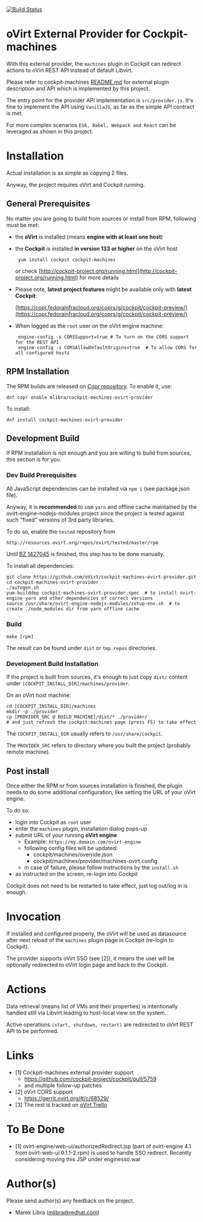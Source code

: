 
[![Build Status](https://travis-ci.org/oVirt/cockpit-machines-ovirt-provider.svg?branch=master)](https://travis-ci.org/oVirt/cockpit-machines-ovirt-provider)

# oVirt External Provider for Cockpit-machines
With this external provider, the `machines` plugin in Cockpit can redirect actions to oVirt REST API instead of default Libvirt.
 
Please refer to cockpit-machines [README.md](https://github.com/cockpit-project/cockpit/blob/master/pkg/machines/README.md) for external plugin description and API which is implemented by this project.

The entry point for the provider API implementation is `src/provider.js`.
It's fine to implement the API using `VanillaJS`, as far as the simple API contract is met.
 
For more complex scenarios `ES6, Babel, Webpack and React` can be leveraged as shown in this project. 

# Installation
Actual installation is as simple as copying 2 files.

Anyway, the project requires oVirt and Cockpit running. 

## General Prerequisites
No matter you are going to build from sources or install from RPM, following must be met:

 - the **oVirt** is installed (means **engine with at least one host**)
 - the **Cockpit** is installed **in version 133 or higher** on the oVirt host

        yum install cockpit cockpit-machines
     
     or check [http://cockpit-project.org/running.html](http://cockpit-project.org/running.html) for more details
     
 - Please note, **latest project features** might be available only with **latest Cockpit**:
 
     [https://copr.fedorainfracloud.org/coprs/g/cockpit/cockpit-preview/](https://copr.fedorainfracloud.org/coprs/g/cockpit/cockpit-preview/) 
 
 - When logged as the `root` user on the oVirt engine machine:

        engine-config -s CORSSupport=true # To turn on the CORS support for the REST API     
        engine-config -s CORSAllowDefaultOrigins=true  # To allow CORS for all configured hosts

## RPM Installation
The RPM builds are released on [Copr repository](https://copr.fedorainfracloud.org/coprs/mlibra/cockpit-machines-ovirt-provider/).
To enable it, use:

    dnf copr enable mlibra/cockpit-machines-ovirt-provider  

To install:

    dnf install cockpit-machines-ovirt-provider

## Development Build
If RPM installation is not enough and you are willing to build from sources, this section is for you.

### Dev Build Prerequisites
All JavaScript dependencies can be installed via `npm i` (see package.json file).
 
Anyway, it is **recommended** to use `yarn` and offline cache maintained by the ovirt-engine-nodejs-modules project since the project is tested against such "fixed" versions of 3rd party libraries.

To do so, enable the `tested` repository from

    http://resources.ovirt.org/repos/ovirt/tested/master/rpm
    
Until [BZ 1427045](https://bugzilla.redhat.com/show_bug.cgi?id=1427045) is finished, this step has to be done manually. 

To install all dependencies:

    git clone https://github.com/oVirt/cockpit-machines-ovirt-provider.git
    cd cockpit-machines-ovirt-provider
    ./autogen.sh
    yum-builddep cockpit-machines-ovirt-provider.spec  # to install ovirt-engine-yarn and other dependencies of correct versions
    source /usr/share/ovirt-engine-nodejs-modules/setup-env.sh  # to create ./node_modules dir from yarn offline cache

### Build

    make [rpm]
 
The result can be found under `dist` or `tmp.repos` directories.
  
### Development Build Installation
If the project is built from sources, it's enough to just copy `dist/` content under `[COCKPIT_INSTALL_DIR]/machines/provider`.

On an oVirt host machine:

    cd [COCKPIT_INSTALL_DIR]/machines
    mkdir -p ./provider
    cp [PROVIDER_SRC @ BUILD_MACHINE]/dist/* ./provider/
    # and just refresh the cockpit:machines page (press F5) to take effect
  
The `COCKPIT_INSTALL_DIR` usually refers to `/usr/share/cockpit`.

The `PROVIDER_SRC` refers to directory where you built the project (probably remote machine).
  
## Post install
Once either the RPM or from sources installation is finished, the plugin needs to do some additional configuration, like setting the URL of your oVirt engine.
 
To do so:

 - login into Cockpit as `root` user
 - enter the `machines` plugin, installation dialog pops-up
 - submit URL of your running **oVirt engine**
     - Example: `https://my.domain.com/ovirt-engine`      
     - following config files will be updated:
         - cockpit/machines/override.json
         - cockpit/machines/provider/machines-ovirt.config
     - in case of failure, please follow instructions by the `install.sh`        
 - as instructed on the screen, re-login into Cockpit
 
Cockpit does not need to be restarted to take effect, just log out/log in is enough.

# Invocation
If installed and configured properly, the oVirt will be used as datasource after next reload of the `machines` plugin page in Cockpit (re-login to Cockpit).

The provider supports oVirt SSO (see [2]), it means the user will be optionally redirected to oVirt login page and back to the Cockpit. 

# Actions
Data retrieval (means list of VMs and their properties) is intentionally handled still via Libvirt leading to host-local view on the system.

Active operations `(start, shutdown, restart)` are redirected to oVirt REST API to be performed.

  
# Links

- [1] Cockpit-machines external provider support
    - https://github.com/cockpit-project/cockpit/pull/5759
    - and multiple follow-up patches
- [2] oVirt CORS support
    - https://gerrit.ovirt.org/#/c/68529/
- [3] The rest is tracked on [oVirt Trello](https://trello.com/c/QXXB6SHu/8-cockpit-upstream-vm-management)

# To Be Done

- [1] ovirt-engine/web-ui/authorizedRedirect.jsp (part of ovirt-engine 4.1 from ovirt-web-ui.0.1.1-2.rpm) is used to handle SSO redirect. Recently considering moving this JSP under enginesso.war
  
# Author(s)
Please send author(s) any feedback on the project.
  
  - Marek Libra ([mlibra@redhat.com](mlibra@redhat.com))
 
